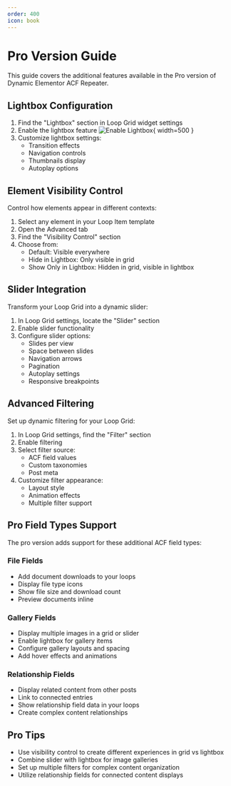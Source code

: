 ```yaml
---
order: 400
icon: book
---
```


# Pro Version Guide

This guide covers the additional features available in the Pro version of Dynamic Elementor ACF Repeater.

## Lightbox Configuration

1. Find the "Lightbox" section in Loop Grid widget settings
2. Enable the lightbox feature
![Enable Lightbox](/images/usage/enable-lightbox.jpg){ width=500 }
3. Customize lightbox settings:
   - Transition effects
   - Navigation controls
   - Thumbnails display
   - Autoplay options

## Element Visibility Control

Control how elements appear in different contexts:

1. Select any element in your Loop Item template
2. Open the Advanced tab
3. Find the "Visibility Control" section
4. Choose from:
   - Default: Visible everywhere
   - Hide in Lightbox: Only visible in grid
   - Show Only in Lightbox: Hidden in grid, visible in lightbox

## Slider Integration

Transform your Loop Grid into a dynamic slider:

1. In Loop Grid settings, locate the "Slider" section
2. Enable slider functionality
3. Configure slider options:
   - Slides per view
   - Space between slides
   - Navigation arrows
   - Pagination
   - Autoplay settings
   - Responsive breakpoints

## Advanced Filtering

Set up dynamic filtering for your Loop Grid:

1. In Loop Grid settings, find the "Filter" section
2. Enable filtering
3. Select filter source:
   - ACF field values
   - Custom taxonomies
   - Post meta
4. Customize filter appearance:
   - Layout style
   - Animation effects
   - Multiple filter support

## Pro Field Types Support

The pro version adds support for these additional ACF field types:

### File Fields
- Add document downloads to your loops
- Display file type icons
- Show file size and download count
- Preview documents inline

### Gallery Fields
- Display multiple images in a grid or slider
- Enable lightbox for gallery items
- Configure gallery layouts and spacing
- Add hover effects and animations

### Relationship Fields
- Display related content from other posts
- Link to connected entries
- Show relationship field data in your loops
- Create complex content relationships

## Pro Tips

- Use visibility control to create different experiences in grid vs lightbox
- Combine slider with lightbox for image galleries
- Set up multiple filters for complex content organization
- Utilize relationship fields for connected content displays 